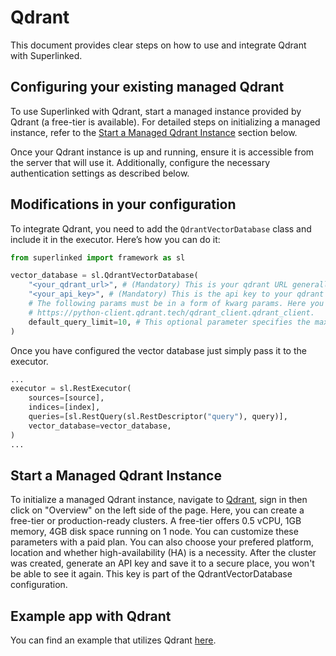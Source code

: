 # Qdrant

This document provides clear steps on how to use and integrate Qdrant with Superlinked.

## Configuring your existing managed Qdrant

To use Superlinked with Qdrant, start a managed instance provided by Qdrant (a free-tier is available). For detailed steps on initializing a managed instance, refer to the [Start a Managed Qdrant Instance](#start-a-managed-qdrant-instance) section below.

Once your Qdrant instance is up and running, ensure it is accessible from the server that will use it. Additionally, configure the necessary authentication settings as described below.

## Modifications in your configuration

To integrate Qdrant, you need to add the `QdrantVectorDatabase` class and include it in the executor. Here’s how you can do it:
```python
from superlinked import framework as sl

vector_database = sl.QdrantVectorDatabase(
    "<your_qdrant_url>", # (Mandatory) This is your qdrant URL generally with a port but without any extra fields
    "<your_api_key>", # (Mandatory) This is the api key to your qdrant cluster
    # The following params must be in a form of kwarg params. Here you can specify anything that the official python client enables. For more details visit:
    # https://python-client.qdrant.tech/qdrant_client.qdrant_client.
    default_query_limit=10, # This optional parameter specifies the maximum number of query results returned. If not set, it defaults to 10.
)
```

Once you have configured the vector database just simply pass it to the executor.
```python
...
executor = sl.RestExecutor(
    sources=[source],
    indices=[index],
    queries=[sl.RestQuery(sl.RestDescriptor("query"), query)],
    vector_database=vector_database,
)
...
```

## Start a Managed Qdrant Instance

To initialize a managed Qdrant instance, navigate to [Qdrant](https://cloud.qdrant.io/login), sign in then click on "Overview" on the left side of the page. Here, you can create a free-tier or production-ready clusters. A free-tier offers 0.5 vCPU, 1GB memory, 4GB disk space running on 1 node. You can customize these parameters with a paid plan. You can also choose your prefered platform, location and whether high-availability (HA) is a necessity.
After the cluster was created, generate an API key and save it to a secure place, you won't be able to see it again. This key is part of the QdrantVectorDatabase configuration.

## Example app with Qdrant

You can find an example that utilizes Qdrant [here](https://github.com/superlinked/superlinked/blob/main/docs/run-in-production/vdbs/qdrant/app_with_qdrant.py).
